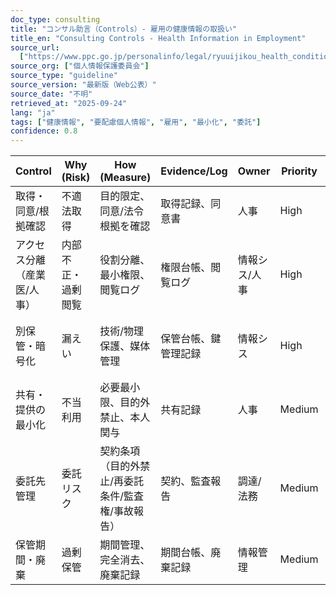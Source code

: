 ```yaml
---
doc_type: consulting
title: "コンサル助言（Controls）- 雇用の健康情報の取扱い"
title_en: "Consulting Controls - Health Information in Employment"
source_url:
  ["https://www.ppc.go.jp/personalinfo/legal/ryuuijikou_health_condition_info/"]
source_org: ["個人情報保護委員会"]
source_type: "guideline"
source_version: "最新版（Web公表）"
source_date: "不明"
retrieved_at: "2025-09-24"
lang: "ja"
tags: ["健康情報", "要配慮個人情報", "雇用", "最小化", "委託"]
confidence: 0.8
---
```


| Control                     | Why (Risk)         | How (Measure)                                     | Evidence/Log         | Owner         | Priority | Ref       |
| --------------------------- | ------------------ | ------------------------------------------------- | -------------------- | ------------- | -------- | --------- |
| 取得・同意/根拠確認         | 不適法取得         | 目的限定、同意/法令根拠を確認                     | 取得記録、同意書     | 人事          | High     | 取得      |
| アクセス分離（産業医/人事） | 内部不正・過剰閲覧 | 役割分離、最小権限、閲覧ログ                      | 権限台帳、閲覧ログ   | 情報シス/人事 | High     | 安全管理  |
| 別保管・暗号化              | 漏えい             | 技術/物理保護、媒体管理                           | 保管台帳、鍵管理記録 | 情報シス      | High     | 安全管理  |
| 共有・提供の最小化          | 不当利用           | 必要最小限、目的外禁止、本人関与                  | 共有記録             | 人事          | Medium   | 利用/提供 |
| 委託先管理                  | 委託リスク         | 契約条項（目的外禁止/再委託条件/監査権/事故報告） | 契約、監査報告       | 調達/法務     | Medium   | 委託      |
| 保管期間・廃棄              | 過剰保管           | 期間管理、完全消去、廃棄記録                      | 期間台帳、廃棄記録   | 情報管理      | Medium   | 廃棄      |
